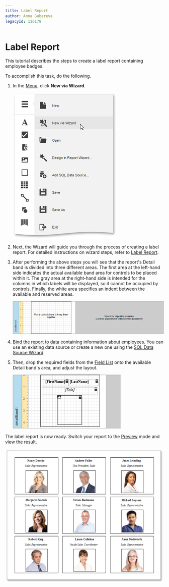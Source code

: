 ```yaml
---
title: Label Report
author: Anna Gubareva
legacyId: 116178
---
```

# Label Report
This tutorial describes the steps to create a label report containing employee badges.

To accomplish this task, do the following.
1. In the [Menu](../interface-elements/menu.md), click **New via Wizard**.
	
	![web-report-designer-invoke-wizard](../../../images/img24939.png)
2. Next, the Wizard will guide you through the process of creating a label report. For detailed instructions on wizard steps, refer to [Label Report](../wizards/report-wizard/label-report.md).
3. After performing the above steps you will see that the report's Detail band is divided into three different areas. The first area at the left-hand side indicates the actual available band area for controls to be placed within it. The gray area at the right-hand side is intended for the columns in which labels will be displayed, so it cannot be occupied by controls. Finally, the white area specifies an indent between the available and reserved areas.
	
	![EUD_WebDesigner_LabelReport1](../../../images/img123362.png)
4. [Bind the report to data](../creating-reports/providing-data/bind-a-report-to-data.md) containing information about employees. You can use an existing data source or create a new one using the [SQL Data Source Wizard](../wizards/sql-data-source-wizard.md).
5. Then, drop the required fields from the [Field List](../interface-elements/field-list.md) onto the available Detail band's area, and adjust the layout.
	
	![EUD_WebDesigner_LabelReport2](../../../images/img123363.png)

The label report is now ready. Switch your report to the [Preview](../document-preview.md) mode and view the result.

![EUD_WebDesigner_LabelReport_Result](../../../images/img123364.png)